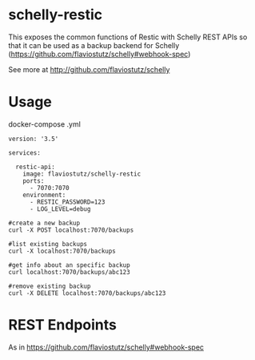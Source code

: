 # schelly-restic
This exposes the common functions of Restic with Schelly REST APIs so that it can be used as a backup backend for Schelly (https://github.com/flaviostutz/schelly#webhook-spec)

See more at http://github.com/flaviostutz/schelly

# Usage

docker-compose .yml

```
version: '3.5'

services:

  restic-api:
    image: flaviostutz/schelly-restic
    ports:
      - 7070:7070
    environment:
      - RESTIC_PASSWORD=123
      - LOG_LEVEL=debug
```

```
#create a new backup
curl -X POST localhost:7070/backups

#list existing backups
curl -X localhost:7070/backups

#get info about an specific backup
curl localhost:7070/backups/abc123

#remove existing backup
curl -X DELETE localhost:7070/backups/abc123

```

# REST Endpoints

As in https://github.com/flaviostutz/schelly#webhook-spec
